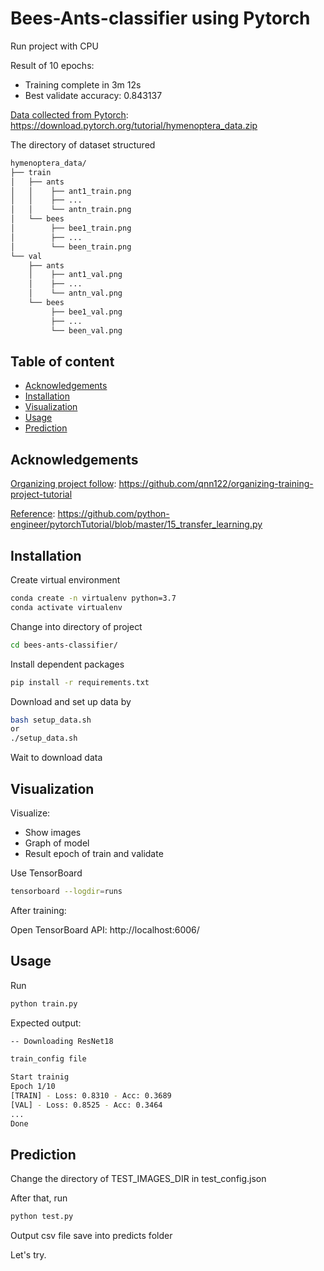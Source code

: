 ﻿# Bees-Ants-classifier using Pytorch
 
Run project with CPU

Result of 10 epochs:
- Training complete in 3m 12s
- Best validate accuracy: 0.843137

<ins>Data collected from Pytorch</ins>: https://download.pytorch.org/tutorial/hymenoptera_data.zip

The directory of dataset structured

```bash
hymenoptera_data/
├── train
│   ├── ants
│   │    ├── ant1_train.png
│   │    ├── ...
│   │    └── antn_train.png
│   └── bees
│        ├── bee1_train.png
│        ├── ...
│        └── been_train.png
└── val
    ├── ants
    │    ├── ant1_val.png   
    │    ├── ... 
    │    └── antn_val.png   
    └── bees
         ├── bee1_val.png     
         ├── ...       
         └── been_val.png
```

## Table of content
* [Acknowledgements](#Acknowledgements)
* [Installation](#Installation)
* [Visualization](#Visualizaztion)
* [Usage](#Usage)
* [Prediction](#Prediction)

## Acknowledgements
<ins>Organizing project follow</ins>: https://github.com/qnn122/organizing-training-project-tutorial

<ins>Reference</ins>: https://github.com/python-engineer/pytorchTutorial/blob/master/15_transfer_learning.py

## Installation
Create virtual environment
```bash
conda create -n virtualenv python=3.7
conda activate virtualenv
```
Change into directory of project
```bash
cd bees-ants-classifier/
```
Install dependent packages
```bash
pip install -r requirements.txt
```

Download and set up data by
```bash
bash setup_data.sh
or
./setup_data.sh
```

Wait to download data

## Visualization
Visualize:
- Show images
- Graph of model 
- Result epoch of train and validate  

Use TensorBoard 
```bash
tensorboard --logdir=runs
```

After training:

Open TensorBoard API: http://localhost:6006/

## Usage
Run
```bash
python train.py
```

Expected output:
```bash
-- Downloading ResNet18

train_config file

Start trainig
Epoch 1/10
[TRAIN] - Loss: 0.8310 - Acc: 0.3689
[VAL] - Loss: 0.8525 - Acc: 0.3464
...
Done
```

## Prediction
Change the directory of TEST_IMAGES_DIR in test_config.json

After that, run
```bash
python test.py
```

Output csv file save into predicts folder

Let's try.
